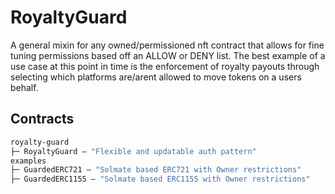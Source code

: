 # RoyaltyGuard

A general mixin for any owned/permissioned nft contract that allows for fine tuning permissions based off an ALLOW or DENY list. The best example of a use case at this point in time is the enforcement of royalty payouts through selecting which platforms are/arent allowed to move tokens on a users behalf. 

## Contracts

```ml
royalty-guard
├─ RoyaltyGuard — "Flexible and updatable auth pattern"
examples
├─ GuardedERC721 — "Solmate based ERC721 with Owner restrictions"
├─ GuardedERC1155 — "Solmate based ERC1155 with Owner restrictions"
```
